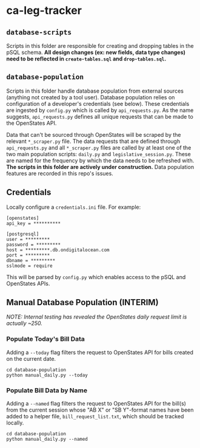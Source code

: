 # ca-leg-tracker

## `database-scripts`
Scripts in this folder are responsible for creating and dropping tables in the pSQL schema. **All design changes 
(ex: new fields, data type changes) need to be reflected in `create-tables.sql` and `drop-tables.sql`.**

## `database-population`
Scripts in this folder handle database population from external sources (anything not created by a tool user). Database
population relies on configuration of a developer's credentials (see below). These credentials are ingested by 
`config.py` which is called by `api_requests.py`. As the name suggests, `api_requests.py` defines all unique requests 
that can be made to the OpenStates API. 

Data that can't be sourced through OpenStates will be scraped by the relevant `*_scraper.py` file. The 
data requests that are defined through `api_requests.py` and all `*_scraper.py` files are called by at least one of the 
two main population scripts: `daily.py` and `legislative_session.py`. These are named for the frequency by which the 
data needs to be refreshed with. **The scripts in this folder are actively under construction.** Data population
features are recorded in this repo's issues. 

## Credentials
Locally configure a `credentials.ini` file. For example:
```
[openstates]
api_key = **********

[postgresql]
user = *********
password = *********
host = *********.db.ondigitalocean.com
port = *********
dbname = *********
sslmode = require
```

This will be parsed by `config.py` which enables access to the pSQL and OpenStates APIs.  

## Manual Database Population (INTERIM)
*NOTE: Internal testing has revealed the OpenStates daily request limit is actually ~250.*

### Populate Today's Bill Data
Adding a `--today` flag filters the request to OpenStates API for bills created on the current date.
```commandline
cd database-population
python manual_daily.py --today
```
### Populate Bill Data by Name
Adding a `--named` flag filters the request to OpenStates API for the bill(s) from the current session whose "AB X" or 
"SB Y"-format names have been added to a helper file, `bill_request_list.txt`, which should be tracked locally. 
```commandline
cd database-population
python manual_daily.py --named
```
